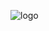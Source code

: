 ![logo](https://user-images.githubusercontent.com/33699776/192080206-ea22744d-d377-4f2c-82b8-88c16d24bb5a.png)
